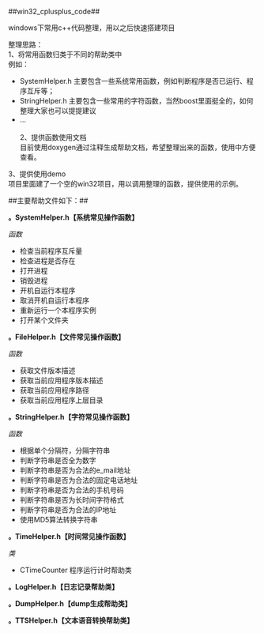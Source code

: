 ##win32_cplusplus_code##

windows下常用c++代码整理，用以之后快速搭建项目

整理思路：<br>
1、将常用函数归类于不同的帮助类中<br>
例如：<br>
- SystemHelper.h 主要包含一些系统常用函数，例如判断程序是否已运行、程序互斥等；<br>
- StringHelper.h 主要包含一些常用的字符函数，当然boost里面挺全的，如何整理大家也可以提提建议<br>
- ...<br><br>
2、提供函数使用文档<br>
目前使用doxygen通过注释生成帮助文档，希望整理出来的函数，使用中方便查看。<br>

3、提供使用demo<br>
项目里面建了一个空的win32项目，用以调用整理的函数，提供使用的示例。

##主要帮助文件如下：##

**。SystemHelper.h【系统常见操作函数】**

*函数* 

- 检查当前程序互斥量
- 检查进程是否存在
- 打开进程
- 销毁进程
- 开机自运行本程序
- 取消开机自运行本程序
- 重新运行一个本程序实例
- 打开某个文件夹

**。FileHelper.h【文件常见操作函数】**

*函数* 

- 获取文件版本描述
- 获取当前应用程序版本描述
- 获取当前应用程序路径
- 获取当前应用程序上层目录

**。StringHelper.h【字符常见操作函数】**

*函数* 

- 根据单个分隔符，分隔字符串
- 判断字符串是否全为数字
- 判断字符串是否为合法的e_mail地址
- 判断字符串是否为合法的固定电话地址
- 判断字符串是否为合法的手机号码
- 判断字符串是否为长时间字符格式
- 判断字符串是否为合法的IP地址
- 使用MD5算法转换字符串

**。TimeHelper.h【时间常见操作函数】**

*类*

- CTimeCounter 程序运行计时帮助类 


**。LogHelper.h【日志记录帮助类】**


**。DumpHelper.h【dump生成帮助类】**


**。TTSHelper.h【文本语音转换帮助类】**

